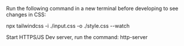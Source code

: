 Run the following command in a new terminal before developing to see
changes in CSS:

npx tailwindcss -i ./input.css -o ./style.css --watch

Start HTTPS/JS Dev server, run the command:
http-server